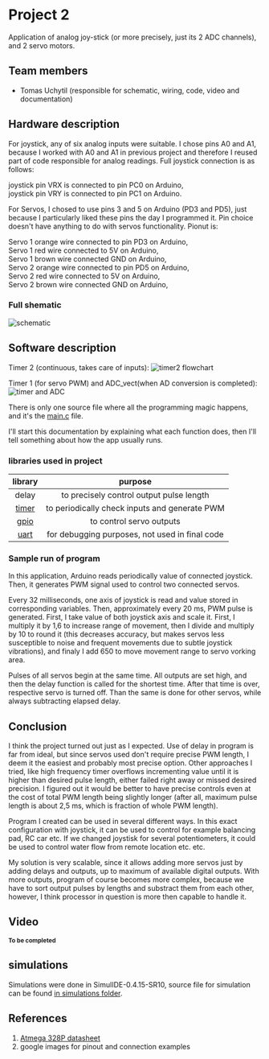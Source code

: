 # Project 2

Application of analog joy-stick (or more precisely, just its 2 ADC channels), and 2 servo motors.

## Team members

* Tomas Uchytil (responsible for schematic, wiring, code, video and documentation)

## Hardware description
For joystick, any of six analog inputs were suitable. I chose pins A0 and A1, because I worked with A0  and A1 in previous project and therefore I reused part of code responsible for analog readings. Full joystick connection is as follows:

joystick pin VRX is connected to pin PC0 on Arduino,<br>
joystick pin VRY is connected to pin PC1 on Arduino.

For Servos, I chosed to use pins 3 and 5 on Arduino (PD3 and PD5), just because I particularly liked these pins the day I programmed it. Pin choice doesn't have anything to do with servos functionality. Pionut is:

Servo 1 orange wire connected to pin PD3 on Arduino,<br>
Servo 1 red wire connected to 5V on Arduino,<br>
Servo 1 brown wire connected GND on Arduino,<br>
Servo 2 orange wire connected to pin PD5 on Arduino,<br>
Servo 2 red wire connected to 5V on Arduino,<br>
Servo 2 brown wire connected GND on Arduino,<br>

### Full shematic


![schematic](img/schematic16_9_on.png)

## Software description
Timer 2 (continuous, takes care of inputs):
![timer2 flowchart](img/timer2.png)

Timer 1 (for servo PWM) and ADC_vect(when AD conversion is completed):
![timer and ADC](img/timer0%20and%20ADC.png)

There is only one source file where all the programming magic happens, and it's the [main.c](src/main.c) file. 

I'll start this documentation by explaining what each function does, then I'll tell something about how the app usually runs.

### libraries used in project
|library|purpose|
| :-: | :-: |
|delay|to precisely control output pulse length|
|[timer](include/timer.h)|to periodically check inputs and generate PWM|
|[gpio](lib/gpio/gpio.h)|to control servo outputs|
|[uart](lib/uart/uart.h)|for debugging purposes, not used in final code|

### Sample run of program
In this application, Arduino reads periodically value of connected joystick. Then, it generates PWM signal used to control two connected servos. 

Every 32 milliseconds, one axis of joystick is read and value stored in corresponding variables. Then, approximately every 20 ms, PWM pulse is generated. First, I take value of both joystick axis and scale it. First, I multiply it by 1,6 to increase range of movement, then I divide and multiply by 10 to round it (this decreases accuracy, but makes servos less susceptible to noise and frequent movements due to subtle joystick vibrations), and finaly I add 650 to move movement range to servo vorking area. 

Pulses of all servos begin at the same time. All outputs are set high, and then the delay function is called for the shortest time. After that time is over, respective servo is turned off. Than the same is done for other servos, while always subtracting elapsed delay.

## Conclusion

I think the project turned out just as I expected. Use of delay in program is far from ideal, but since servos used don't require precise PWM length, I deem it the easiest and probably most precise option. Other approaches I tried, like high frequency timer overflows incrementing value until it is higher than desired pulse length, either failed right away or missed desired precision. I figured out it would be better to have precise controls even at the cost of total PWM length being slightly longer (after all, maximum pulse length is about 2,5 ms, which is fraction of whole PWM length).

Program I created can be used in several different ways. In this exact configuration with joystick, it can be used to control for example balancing pad, RC car etc. If we changed joystisk for several potentiometers, it could be used to control water flow from remote location etc. etc.

My solution is very scalable, since it allows adding more servos just by adding delays and outputs, up to maximum of available digital outputs. With more outputs, program of course becomes more complex, because we have to sort output pulses by lengths and substract them from each other, however, I think processor in question is more then capable to handle it.

## Video

<!--[![video](https://img.youtube.com/vi/JNuxtKqhXKQ/0.jpg)](https://youtu.be/JNuxtKqhXKQ)-->
<small><b>To be completed</b></small>

## simulations

Simulations were done in SimulIDE-0.4.15-SR10, source file for simulation can be found [in simulations folder](simulations/project.simu).

## References

1. [Atmega 328P datasheet](https://ww1.microchip.com/downloads/en/DeviceDoc/Atmel-7810-Automotive-Microcontrollers-ATmega328P_Datasheet.pdf)
2. google images for pinout and connection examples